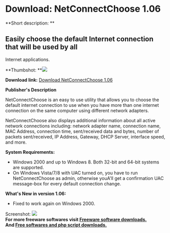 # Download: NetConnectChoose 1.06

**Short description: **

## Easily choose the default Internet connection that will be used by all
Internet applications.

  
**Thumbshot: **![](http://www.freewarefiles.com/screenshot/netconnectchoose_md.jpg)   
  
**Download link:** [Download NetConnectChoose 1.06](http://freesoftwares.boysofts.com/NetConnectChoose_program_85657.html)  
  

**Publisher's Description**  
  

NetConnectChoose is an easy to use utility that allows you to choose the
default internet connection to use when you have more than one internet
connection on the same computer using different network adapters.

NetConnectChoose also displays additional information about all active network
connections including: network adapter name, connection name, MAC Address,
connection time, sent/received data and bytes, number of packets
sent/received, IP Address, Gateway, DHCP Server, interface speed, and more.

**System Requirements:**

  * Windows 2000 and up to Windows 8. Both 32-bit and 64-bit systems are supported. 
  * On Windows Vista/7/8 with UAC turned on, you have to run NetConnectChoose as admin, otherwise youA'll get a confirmation UAC message-box for every default connection change. 

**What's New in version 1.06:**

  * Fixed to work again on Windows 2000. 

  
  
Screenshot: ![](http://www.freewarefiles.com/screenshot/netconnectchoose.jpg)  
**For more freeware softwares visit [Freeware software downloads.](http://freesoftwares.boysofts.com/)**   
**And [Free softwares and php script downloads.](http://www.boysofts.com/)**


